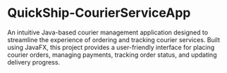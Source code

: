 # QuickShip-CourierServiceApp
An intuitive Java-based courier management application designed to streamline the experience of ordering and tracking courier services. Built using JavaFX, this project provides a user-friendly interface for placing courier orders, managing payments, tracking order status, and updating delivery progress.
